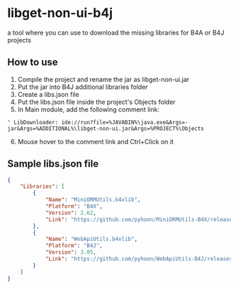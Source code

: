 # libget-non-ui-b4j
a tool where you can use to download the missing libraries for B4A or B4J projects

## How to use
1. Compile the project and rename the jar as libget-non-ui.jar
2. Put the jar into B4J additional libraries folder
3. Create a libs.json file
4. Put the libs.json file inside the project's Objects folder
5. In Main module, add the following comment link:
```
' LibDownloader: ide://run?file=%JAVABIN%\java.exe&Args=-jar&Args=%ADDITIONAL%\libget-non-ui.jar&Args=%PROJECT%\Objects
```
6. Mouse hover to the comment link and Ctrl+Click on it

## Sample libs.json file
```json
{
    "Libraries": [
        {
            "Name": "MiniORMUtils.b4xlib",
            "Platform": "B4X",
            "Version": 2.62,
            "Link": "https://github.com/pyhoon/MiniORMUtils-B4X/releases/download/v2.62/MiniORMUtils.b4xlib"
        },
        {
            "Name": "WebApiUtils.b4xlib",
            "Platform": "B4J",
            "Version": 3.05,
            "Link": "https://github.com/pyhoon/WebApiUtils-B4J/releases/download/v3.05/WebApiUtils.b4xlib"
        }        
    ]
}
```
